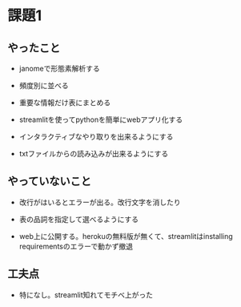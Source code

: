 # 課題1

## やったこと

- janomeで形態素解析する

- 頻度別に並べる

- 重要な情報だけ表にまとめる

- streamlitを使ってpythonを簡単にwebアプリ化する

- インタラクティブなやり取りを出来るようにする

- txtファイルからの読み込みが出来るようにする

## やっていないこと

- 改行がはいるとエラーが出る。改行文字を消したり

- 表の品詞を指定して選べるようにする

- web上に公開する。herokuの無料版が無くて、streamlitはinstalling requirementsのエラーで動かず撤退

## 工夫点

- 特になし。streamlit知れてモチベ上がった
